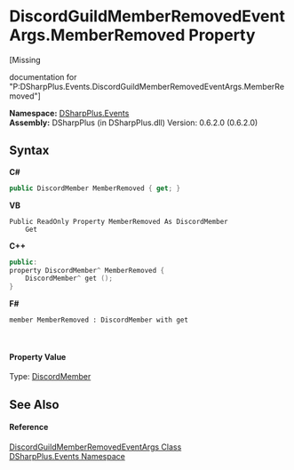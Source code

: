# DiscordGuildMemberRemovedEventArgs.MemberRemoved Property 
 

\[Missing <summary> documentation for "P:DSharpPlus.Events.DiscordGuildMemberRemovedEventArgs.MemberRemoved"\]

**Namespace:**&nbsp;<a href="c92bdbbe-3dbb-8f2c-d215-691d3e9855e1">DSharpPlus.Events</a><br />**Assembly:**&nbsp;DSharpPlus (in DSharpPlus.dll) Version: 0.6.2.0 (0.6.2.0)

## Syntax

**C#**<br />
``` C#
public DiscordMember MemberRemoved { get; }
```

**VB**<br />
``` VB
Public ReadOnly Property MemberRemoved As DiscordMember
	Get
```

**C++**<br />
``` C++
public:
property DiscordMember^ MemberRemoved {
	DiscordMember^ get ();
}
```

**F#**<br />
``` F#
member MemberRemoved : DiscordMember with get

```

<br />

#### Property Value
Type: <a href="5cf74e63-4004-3836-5a0d-910485913b65">DiscordMember</a>

## See Also


#### Reference
<a href="859bf782-dad1-abdb-4f83-59b85bb8e54b">DiscordGuildMemberRemovedEventArgs Class</a><br /><a href="c92bdbbe-3dbb-8f2c-d215-691d3e9855e1">DSharpPlus.Events Namespace</a><br />